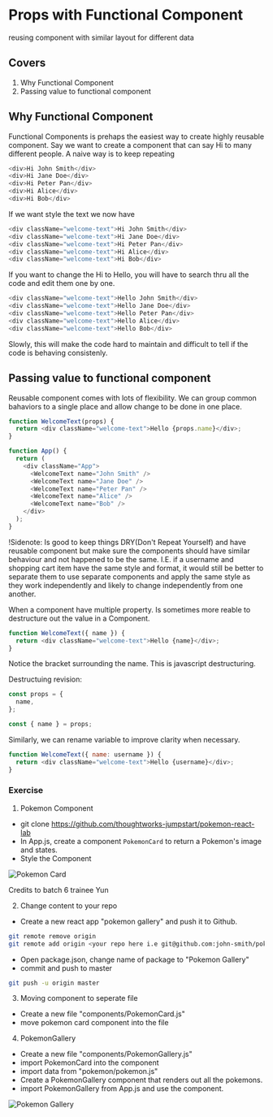 # Props with Functional Component

reusing component with similar layout for different data

## Covers

1. Why Functional Component
2. Passing value to functional component

## Why Functional Component

Functional Components is prehaps the easiest way to create highly reusable component.
Say we want to create a component that can say Hi to many different people.
A naive way is to keep repeating

```javascript
<div>Hi John Smith</div>
<div>Hi Jane Doe</div>
<div>Hi Peter Pan</div>
<div>Hi Alice</div>
<div>Hi Bob</div>
```

If we want style the text we now have

```javascript
<div className="welcome-text">Hi John Smith</div>
<div className="welcome-text">Hi Jane Doe</div>
<div className="welcome-text">Hi Peter Pan</div>
<div className="welcome-text">Hi Alice</div>
<div className="welcome-text">Hi Bob</div>
```

If you want to change the Hi to Hello, you will have to search thru all the code and edit them one by one.

```javascript
<div className="welcome-text">Hello John Smith</div>
<div className="welcome-text">Hello Jane Doe</div>
<div className="welcome-text">Hello Peter Pan</div>
<div className="welcome-text">Hello Alice</div>
<div className="welcome-text">Hello Bob</div>
```

Slowly, this will make the code hard to maintain and difficult to tell if the code is behaving consistenly.

## Passing value to functional component

Reusable component comes with lots of flexibility.
We can group common bahaviors to a single place and allow change to be done in one place.

```javascript
function WelcomeText(props) {
  return <div className="welcome-text">Hello {props.name}</div>;
}

function App() {
  return (
    <div className="App">
      <WelcomeText name="John Smith" />
      <WelcomeText name="Jane Doe" />
      <WelcomeText name="Peter Pan" />
      <WelcomeText name="Alice" />
      <WelcomeText name="Bob" />
    </div>
  );
}
```

!Sidenote: Is good to keep things DRY(Don't Repeat Yourself) and have reusable component but make sure the components should have similar behaviour and not happened to be the same. I.E. if a username and shopping cart item have the same style and format, it would still be better to separate them to use separate components and apply the same style as they work independently and likely to change independently from one another.

When a component have multiple property. Is sometimes more reable to destructure out the value in a Component.

```javascript
function WelcomeText({ name }) {
  return <div className="welcome-text">Hello {name}</div>;
}
```

Notice the bracket surrounding the name. This is javascript destructuring.

Destructuing revision:

```javascript
const props = {
  name,
};

const { name } = props;
```

Similarly, we can rename variable to improve clarity when necessary.

```javascript
function WelcomeText({ name: username }) {
  return <div className="welcome-text">Hello {username}</div>;
}
```

### Exercise

1. Pokemon Component

- git clone https://github.com/thoughtworks-jumpstart/pokemon-react-lab
- In App.js, create a component `PokemonCard` to return a Pokemon's image and states.
- Style the Component

![Pokemon Card](/_media/pokemonCard.png ":size=200")

Credits to batch 6 trainee Yun

2. Change content to your repo

- Create a new react app "pokemon gallery" and push it to Github.

```sh
git remote remove origin
git remote add origin <your repo here i.e git@github.com:john-smith/pokemon-gallery>
```

- Open package.json, change name of package to "Pokemon Gallery"
- commit and push to master

```sh
git push -u origin master
```

3. Moving component to seperate file

- Create a new file "components/PokemonCard.js"
- move pokemon card component into the file

4. PokemonGallery

- Create a new file "components/PokemonGallery.js"
- import PokemonCard into the component
- import data from "pokemon/pokemon.js"
- Create a PokemonGallery component that renders out all the pokemons.
- import PokemonGallery from App.js and use the component.

![Pokemon Gallery](/_media/pokemonGallery.png ":size=600")
